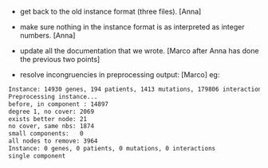 - get back to the old instance format (three files). [Anna]

- make sure nothing in the instance format is as interpreted as integer
  numbers. [Anna]

- update all the documentation that we
  wrote. [Marco after Anna has done the previous two points]

- resolve incongruencies in preprocessing output: [Marco] eg:

```bash
Instance: 14930 genes, 194 patients, 1413 mutations, 179806 interactions
Preprocessing instance...
before, in component : 14897
degree 1, no cover: 2069
exists better node: 21
no cover, same nbs: 1874
small components:   0
all nodes to remove: 3964
Instance: 0 genes, 0 patients, 0 mutations, 0 interactions
single component
```
